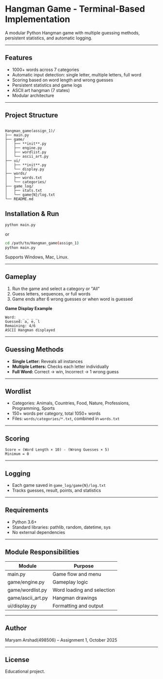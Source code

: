 
# Hangman Game - Terminal-Based Implementation

A modular Python Hangman game with multiple guessing methods, persistent statistics, and automatic logging.

---

## Features

- 1000+ words across 7 categories  
- Automatic input detection: single letter, multiple letters, full word  
- Scoring based on word length and wrong guesses  
- Persistent statistics and game logs  
- ASCII art hangman (7 states)  
- Modular architecture

---

## Project Structure

```

Hangman_game(assign_1)/
├── main.py
├── game/
│   ├── **init**.py
│   ├── engine.py
│   ├── wordlist.py
│   └── ascii_art.py
├── ui/
│   ├── **init**.py
│   └── display.py
├── words/
│   ├── words.txt
│   └── categories/
├── game_log/
│   ├── stats.txt
│   └── game{N}/log.txt
└── README.md

````



## Installation & Run

```bash
python main.py
````

or

```bash
cd /path/to/Hangman_game(assign_1)
python main.py
```

Supports Windows, Mac, Linux.

---

## Gameplay

1. Run the game and select a category or "All"
2. Guess letters, sequences, or full words
3. Game ends after 6 wrong guesses or when word is guessed

**Game Display Example**

```
Word: _ _ _ _ _
Guessed: a, e, l
Remaining: 4/6
ASCII Hangman displayed
```

---

## Guessing Methods

* **Single Letter:** Reveals all instances
* **Multiple Letters:** Checks each letter individually
* **Full Word:** Correct → win, Incorrect → 1 wrong guess

---

## Wordlist

* Categories: Animals, Countries, Food, Nature, Professions, Programming, Sports
* 150+ words per category, total 1050+ words
* Files: `words/categories/*.txt`, combined in `words.txt`

---

## Scoring

```
Score = (Word Length × 10) - (Wrong Guesses × 5)
Minimum = 0
```

---

## Logging

* Each game saved in `game_log/game{N}/log.txt`
* Tracks guesses, result, points, and statistics

---

## Requirements

* Python 3.6+
* Standard libraries: pathlib, random, datetime, sys
* No external dependencies

---

## Module Responsibilities

| Module            | Purpose                    |
| ----------------- | -------------------------- |
| main.py           | Game flow and menu         |
| game/engine.py    | Gameplay logic             |
| game/wordlist.py  | Word loading and selection |
| game/ascii_art.py | Hangman drawings           |
| ui/display.py     | Formatting and output      |

---

## Author

Maryam Arshad(498506) – Assignment 1, October 2025

---

## License

Educational project.


